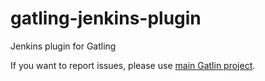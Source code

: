 gatling-jenkins-plugin
======================

Jenkins plugin for Gatling

If you want to report issues, please use [main Gatlin project](https://github.com/excilys/gatling).